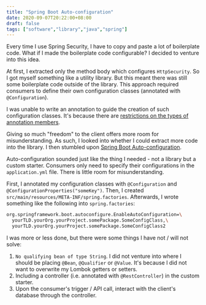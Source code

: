 ```yaml
---
title: "Spring Boot Auto-configuration"
date: 2020-09-07T20:22:00+08:00
draft: false
tags: ["software","library","java","spring"]
---
```

Every time I use Spring Security, I have to copy and paste a lot of boilerplate code. What if I made the boilerplate code configurable? I decided to venture into this idea.

At first, I extracted only the method body which configures `HttpSecurity`. So I got myself something like a utility library. But this meant there was still some boilerplate code outside of the library. This approach required consumers to define their own configuration classes (annotated with `@Configuration`).

I was unable to write an annotation to guide the creation of such configuration classes. It's because there are [restrictions on the types of annotation members](https://stackoverflow.com/questions/1458535/which-types-can-be-used-for-java-annotation-members).

Giving so much "freedom" to the client offers more room for misunderstanding. As such, I looked into whether I could extract more code into the library. I then stumbled upon [Spring Boot Auto-configuration](https://docs.spring.io/spring-boot/docs/current/reference/htmlsingle/#boot-features-developing-auto-configuration).

Auto-configuration sounded just like the thing I needed - not a library but a custom starter. Consumers only need to specify their configurations in the `application.yml` file. There is little room for misunderstanding.

First, I annotated my configuration classes with `@Configuration` and `@ConfigurationProperties("someKey")`. Then, I created `src/main/resources/META-INF/spring.factories`. Afterwards, I wrote something like the following into `spring.factories`:

```bash
org.springframework.boot.autoconfigure.EnableAutoConfiguration=\
  yourTLD.yourOrg.yourProject.somePackage.SomeConfigClass,\
  yourTLD.yourOrg.yourProject.somePackage.SomeConfigClass2
```

I was more or less done, but there were some things I have not / will not solve:

1. `No qualifying bean of type String`. I did not venture into where I should be placing `@Bean`, `@Qualifier` or `@Value`. It's because I did not want to overwrite my Lombok getters or setters.
1. Including a controller (i.e. annotated with `@RestController`) in the custom starter.
1. Upon the consumer's trigger / API call, interact with the client's database through the controller.

